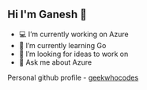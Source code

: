## Hi I'm Ganesh 👋

- 💻 I’m currently working on Azure
- 🌱 I’m currently learning Go
- 🔦 I’m looking for ideas to work on
- 💬 Ask me about Azure


Personal github profile - [geekwhocodes](https://github.com/geekwhocodes)
